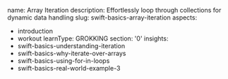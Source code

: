 name: Array Iteration
description: Effortlessly loop through collections for dynamic data handling
slug: swift-basics-array-iteration
aspects:
  - introduction
  - workout
learnType: GROKKING
section: '0'
insights:
  - swift-basics-understanding-iteration
  - swift-basics-why-iterate-over-arrays
  - swift-basics-using-for-in-loops
  - swift-basics-real-world-example-3
